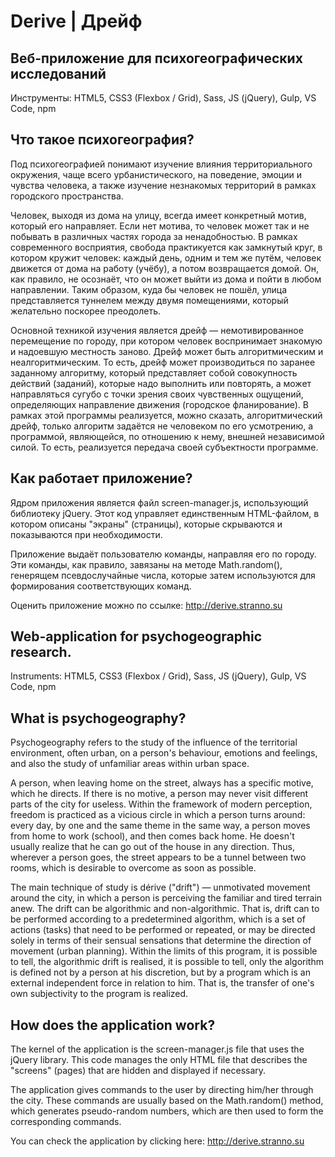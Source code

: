 # Derive | Дрейф

## Веб-приложение для психогеографических исследований

Инструменты: HTML5, CSS3 (Flexbox / Grid), Sass, JS (jQuery), Gulp, VS Code, npm

## Что такое психогеография?

Под психогеографией понимают изучение влияния территориального окружения, чаще всего урбанистического, на поведение, эмоции и чувства человека, а также изучение незнакомых территорий в рамках городского пространства.

Человек, выходя из дома на улицу, всегда имеет конкретный мотив, который его
 направляет. Если нет мотива, то человек может так и не побывать в различных частях города за
 ненадобностью. В рамках современного восприятия, свобода практикуется как замкнутый круг, в котором кружит
 человек: каждый день, одним и тем
 же путём, человек движется от дома на работу (учёбу), а потом возвращается
 домой. Он, как правило, не осознаёт, что он может выйти из дома и пойти
 в любом направлении. Таким образом, куда бы человек не пошёл, улица представляется туннелем между двумя
 помещениями, который желательно поскорее преодолеть.

Основной техникой изучения является дрейф — немотивированное перемещение по городу, при котором человек
 воспринимает знакомую и надоевшую местность заново.
 Дрейф может быть алгоритмическим и неалгоритмическим. То есть, дрейф может
 производиться по заранее заданному алгоритму, который представляет собой
 совокупность действий (заданий), которые надо выполнить или повторять, а может направляться сугубо с точки зрения
 своих чувственных ощущений, определяющих направление движения (городское фланирование). В рамках этой программы
 реализуется, можно сказать, алгоритмический дрейф,
 только алгоритм задаётся не человеком по его усмотрению, а программой, являющейся, по отношению к нему, внешней
 независимой силой. То есть, реализуется передача своей субъектности программе.
 
 ## Как работает приложение?

Ядром приложения является файл screen-manager.js, использующий библиотеку jQuery. Этот код управляет единственным HTML-файлом, в котором описаны "экраны" (страницы), которые скрываются и показываются при необходимости. 

Приложение выдаёт пользователю команды, направляя его по городу. Эти команды, как правило, завязаны на методе Math.random(), генерящем псевдослучайные числа, которые затем используются для формирования соответствующих команд.

Оценить приложение можно по ссылке:
http://derive.stranno.su

 ## Web-application for psychogeographic research.
 
 Instruments: HTML5, CSS3 (Flexbox / Grid), Sass, JS (jQuery), Gulp, VS Code, npm
 
 ## What is psychogeography?
 
 Psychogeography refers to the study of the influence of the territorial environment, often urban, on a person's
 behaviour, emotions and feelings, and also the study of unfamiliar areas within urban space.
 
 A person, when leaving home on the street, always has a specific motive, which he directs. If there is no motive, a person may never  visit different parts of the city for
 useless. Within the framework of modern perception, freedom is practiced as a vicious circle in which a person
 turns around: every day, by one and the same theme
 in the same way, a person moves from home to work (school), and then comes back
 home. He doesn't usually realize that he can go out of the house
 in any direction. Thus, wherever a person goes, the street appears to be a tunnel between two rooms, which is
 desirable to overcome as soon as possible.

The main technique of study is dérive ("drift") — unmotivated movement around the city, in which a person
 is perceiving the familiar and tired terrain anew.
 The drift can be algorithmic and non-algorithmic. That is, drift can
 to be performed according to a predetermined algorithm, which is
 a set of actions (tasks) that need to be performed or repeated, or may be directed solely in terms of
 their sensual sensations that determine the direction of movement (urban planning). Within the limits of this
 program, it is possible to tell, the algorithmic drift is realised, it is possible to tell,
 only the algorithm is defined not by a person at his discretion, but by a program which is an external independent
 force in relation to him. That is, the transfer of one's own subjectivity to the program is realized.
 
 ## How does the application work?

The kernel of the application is the screen-manager.js file that uses the jQuery library. This code manages the only HTML file that describes the "screens" (pages) that are hidden and displayed if necessary. 

The application gives commands to the user by directing him/her through the city. These commands are usually based on the Math.random() method, which generates pseudo-random numbers, which are then used to form the corresponding commands.

You can check the application by clicking here:
http://derive.stranno.su
